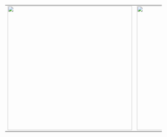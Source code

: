 
<center>
    <table align="center">
      <tr>
          <td>
              <img width="400px" align="center" src="https://github-readme-stats.vercel.app/api?username=diaraujo13&count_private=true&hide_border=true" />
          </td>
          <td>
              <img width="400px" align="center" src="https://github-readme-stats.vercel.app/api/top-langs/?username=diaraujo13&hide=html&layout=compact&count_private=true&hide_border=true" />               </td>
      </tr>  
    </table>
</center>
